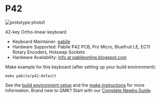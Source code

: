 # P42 

![prototype photo1](https://github.com/pabile/P42/blob/master/docs/p42-001-small.jpg)

42-key Ortho-linear keyboard

* Keyboard Maintainer: [pabile](https://github.com/pabile)
* Hardware Supported: Pabile P42 PCB, Pro Micro, Bluefruit LE, EC11 Rotary Encoders, Hotswap Sockets
* Hardware Availability: [Info at pabileonline.blogspot.com](https://pabileonline.blogspot.com/)

Make example for this keyboard (after setting up your build environment):

    make pabile/p42:default

See the [build environment setup](https://docs.qmk.fm/#/getting_started_build_tools) and the [make instructions](https://docs.qmk.fm/#/getting_started_make_guide) for more information. Brand new to QMK? Start with our [Complete Newbs Guide](https://docs.qmk.fm/#/newbs).
